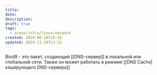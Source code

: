 ```yaml
---
title: 
date: 
description: 
draft: true
tags:
  - areas/infra/linux/network
created: 2024-06-20T10:19
updated: 2024-11-26T13:12
---
```

Bind9 - это пакет, создающий [[DNS-сервер]] в локальной или глобальной сети.
Также он может работать в режиме [[DNS Cache|кэширующего DNS-сервера]]